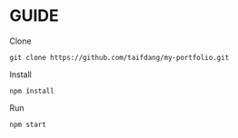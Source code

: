 # GUIDE
Clone
``` Install
git clone https://github.com/taifdang/my-portfolio.git
```
Install
``` Install
npm ínstall
```
Run
``` Run
npm start
```
